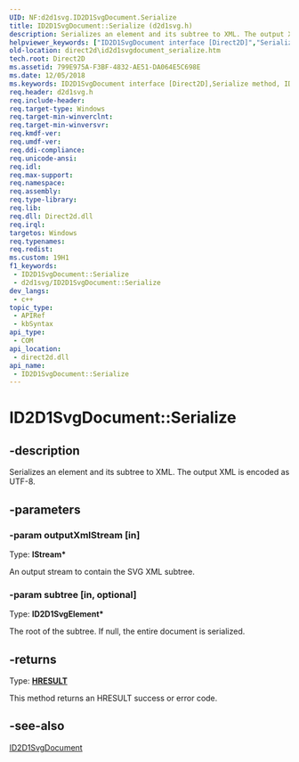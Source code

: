 ```yaml
---
UID: NF:d2d1svg.ID2D1SvgDocument.Serialize
title: ID2D1SvgDocument::Serialize (d2d1svg.h)
description: Serializes an element and its subtree to XML. The output XML is encoded as UTF-8.
helpviewer_keywords: ["ID2D1SvgDocument interface [Direct2D]","Serialize method","ID2D1SvgDocument.Serialize","ID2D1SvgDocument::Serialize","Serialize","Serialize method [Direct2D]","Serialize method [Direct2D]","ID2D1SvgDocument interface","d2d1svg/ID2D1SvgDocument::Serialize","direct2d.id2d1svgdocument_serialize"]
old-location: direct2d\id2d1svgdocument_serialize.htm
tech.root: Direct2D
ms.assetid: 799E975A-F3BF-4832-AE51-DA064E5C698E
ms.date: 12/05/2018
ms.keywords: ID2D1SvgDocument interface [Direct2D],Serialize method, ID2D1SvgDocument.Serialize, ID2D1SvgDocument::Serialize, Serialize, Serialize method [Direct2D], Serialize method [Direct2D],ID2D1SvgDocument interface, d2d1svg/ID2D1SvgDocument::Serialize, direct2d.id2d1svgdocument_serialize
req.header: d2d1svg.h
req.include-header: 
req.target-type: Windows
req.target-min-winverclnt: 
req.target-min-winversvr: 
req.kmdf-ver: 
req.umdf-ver: 
req.ddi-compliance: 
req.unicode-ansi: 
req.idl: 
req.max-support: 
req.namespace: 
req.assembly: 
req.type-library: 
req.lib: 
req.dll: Direct2d.dll
req.irql: 
targetos: Windows
req.typenames: 
req.redist: 
ms.custom: 19H1
f1_keywords:
 - ID2D1SvgDocument::Serialize
 - d2d1svg/ID2D1SvgDocument::Serialize
dev_langs:
 - c++
topic_type:
 - APIRef
 - kbSyntax
api_type:
 - COM
api_location:
 - direct2d.dll
api_name:
 - ID2D1SvgDocument::Serialize
---
```


# ID2D1SvgDocument::Serialize


## -description

Serializes an element and its subtree to XML. The output XML is encoded as UTF-8.

## -parameters

### -param outputXmlStream [in]

Type: <b>IStream*</b>

An output stream to contain the SVG XML subtree.

### -param subtree [in, optional]

Type: <b>ID2D1SvgElement*</b>

The root of the subtree. If null, the entire document is serialized.

## -returns

Type: <b><a href="/windows/win32/com/structure-of-com-error-codes">HRESULT</a></b>

This method returns an HRESULT success or error code.

## -see-also

<a href="/windows/desktop/api/d2d1svg/nn-d2d1svg-id2d1svgdocument">ID2D1SvgDocument</a>

